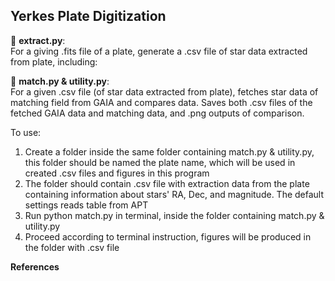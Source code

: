 ## Yerkes Plate Digitization

:stars: **extract.py**:  
For a giving .fits file of a plate, generate a .csv file of star data extracted from plate, including:



:stars: **match.py & utility.py**:  
For a given .csv file (of star data extracted from plate), fetches star data of matching field from GAIA and compares data. Saves both .csv files of the fetched GAIA data and matching data, and .png outputs of comparison.

To use:  
1. Create a folder inside the same folder containing match.py & utility.py, this folder should be named the plate name, which will be used in created .csv files and figures in this program
2. The folder should contain .csv file with extraction data from the plate containing information about stars' RA, Dec, and magnitude. The default settings reads table from APT
3. Run python match.py in terminal, inside the folder containing match.py & utility.py
4. Proceed according to terminal instruction, figures will be produced in the folder with .csv file

**References**

